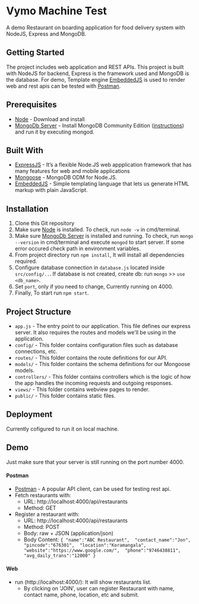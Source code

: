 # Vymo Machine Test
A demo Restaurant on boarding application for food delivery system with NodeJS, Express and MongoDB.

## Getting Started

The project includes web application and REST APIs. This project is built with NodeJS for backend, Express is the framework used and MongoDB is the database. For demo, Template engine [EmbeddedJS](https://ejs.co/) is used to render web and rest apis can be tested with [Postman](https://www.postman.com/).

## Prerequisites

* [Node](https://nodejs.org/en/download/) - Download and install 
* [MongoDb Server](https://www.mongodb.com/download-center/community) - Install MongoDB Community Edition ([instructions](https://docs.mongodb.com/manual/installation/#tutorials)) and run it by executing mongod.

## Built With

* [ExpressJS](https://expressjs.com/) -  It’s a flexible Node.JS web appplication framework that has many features for web and mobile applications
* [Mongoose](http://mongoosejs.com/) - MongoDB ODM for Node.JS.
* [EmbeddedJS](https://ejs.co/) - Simple templating language that lets us generate HTML markup with plain JavaScript.

## Installation

1. Clone this Git repository
2. Make sure [Node](https://nodejs.org/en/download/) is installed. To check, run `node -v` in cmd/terminal.
3. Make sure [MongoDb Server](https://www.mongodb.com/download-center/community) is installed and running. To check, run `mongo --version` in cmd/terminal and execute `mongod` to start server. If some error occured check path in environment variables.
4. From project directory run `npm install`, It will install all dependencies required.
5. Configure database connection in `database.js` located inside `src/config/..`. If database is not created, create db: run `mongo` >> `use <db_name>`.
6. Set `port`, only if you need to change, Currently running on 4000.
7. Finally, To start run `npm start`.

## Project Structure

- `app.js` - The entry point to our application. This file defines our express server. It also requires the routes and models we'll be using in the application.
- `config/` - This folder contains configuration files such as database connections, etc.
- `routes/` - This folder contains the route definitions for our API.
- `models/` - This folder contains the schema definitions for our Mongoose models.
- `controllers/` - This folder contains controllers which is the logic of how the app handles the incoming requests and outgoing responses.
- `views/` - This folder contains webview pages to render.
- `public/` - This folder contains static files.

## Deployment

Currently cofigured to run it on local machine.

## Demo

Just make sure that your server is still running on the port number 4000.

#### Postman
  * [Postman](https://www.postman.com/) - A popular API client, can be used for testing rest api.
  * Fetch restaurants with:
    * URL: http://localhost:4000/api/restaurants
    * Method: GET
  * Register a restaurant with:
    * URL: http://localhost:4000/api/restaurants
    * Method: POST
    * Body: raw + JSON (application/json)
    * Body Content: `{
            "name":"ABC Restaurant", 
            "contact_name":"Jon", 
            "pincode":"676301", 
            "location":"Koramangala", 
            "website":"https://www.google.com/", 
            "phone":"9746438811", 
            "avg_daily_trans":"12000"
          }`

#### Web
  * run (http://localhost:4000/): It will show restaurants list.
    * By clicking on 'JOIN', user can register Restaurant with name, contact name, phone, location, etc and submit.
